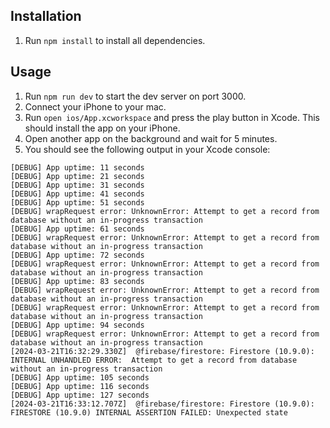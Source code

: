 ## Installation

1. Run `npm install` to install all dependencies.

## Usage

1. Run `npm run dev` to start the dev server on port 3000.
2. Connect your iPhone to your mac.
3. Run `open ios/App.xcworkspace` and press the play button in Xcode. This should install the app on your iPhone.
4. Open another app on the background and wait for 5 minutes.
5. You should see the following output in your Xcode console:

```
[DEBUG] App uptime: 11 seconds
[DEBUG] App uptime: 21 seconds
[DEBUG] App uptime: 31 seconds
[DEBUG] App uptime: 41 seconds
[DEBUG] App uptime: 51 seconds
[DEBUG] wrapRequest error: UnknownError: Attempt to get a record from database without an in-progress transaction
[DEBUG] App uptime: 61 seconds
[DEBUG] wrapRequest error: UnknownError: Attempt to get a record from database without an in-progress transaction
[DEBUG] App uptime: 72 seconds
[DEBUG] wrapRequest error: UnknownError: Attempt to get a record from database without an in-progress transaction
[DEBUG] App uptime: 83 seconds
[DEBUG] wrapRequest error: UnknownError: Attempt to get a record from database without an in-progress transaction
[DEBUG] wrapRequest error: UnknownError: Attempt to get a record from database without an in-progress transaction
[DEBUG] App uptime: 94 seconds
[DEBUG] wrapRequest error: UnknownError: Attempt to get a record from database without an in-progress transaction
[2024-03-21T16:32:29.330Z]  @firebase/firestore: Firestore (10.9.0): INTERNAL UNHANDLED ERROR:  Attempt to get a record from database without an in-progress transaction
[DEBUG] App uptime: 105 seconds
[DEBUG] App uptime: 116 seconds
[DEBUG] App uptime: 127 seconds
[2024-03-21T16:33:12.707Z]  @firebase/firestore: Firestore (10.9.0): FIRESTORE (10.9.0) INTERNAL ASSERTION FAILED: Unexpected state
```
